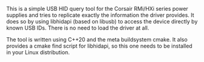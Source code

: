 This is a simple USB HID query tool for the Corsair RMi/HXi series power
supplies and tries to replicate exactly the information the driver provides.
It does so by using libhidapi (based on libusb) to access the device
directly by known USB IDs. There is no need to load the driver at all.

The tool is written using C++20 and the meta buildsystem cmake. It also
provides a cmake find script for libhidapi, so this one needs to be
installed in your Linux distribution.
